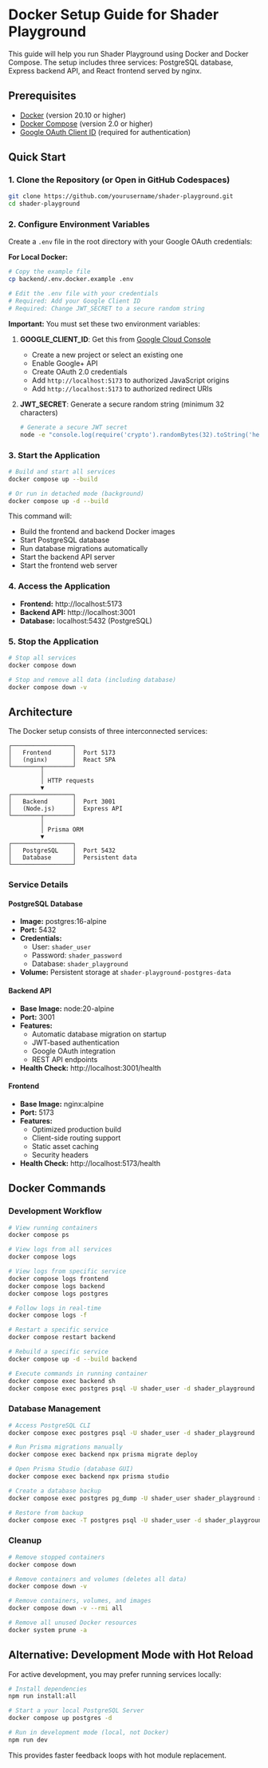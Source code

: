 # Docker Setup Guide for Shader Playground

This guide will help you run Shader Playground using Docker and Docker Compose. The setup includes three services: PostgreSQL database, Express backend API, and React frontend served by nginx.

## Prerequisites

- [Docker](https://docs.docker.com/get-docker/) (version 20.10 or higher)
- [Docker Compose](https://docs.docker.com/compose/install/) (version 2.0 or higher)
- [Google OAuth Client ID](https://console.cloud.google.com/) (required for authentication)

## Quick Start

### 1. Clone the Repository (or Open in GitHub Codespaces)

```bash
git clone https://github.com/yourusername/shader-playground.git
cd shader-playground
```

### 2. Configure Environment Variables

Create a `.env` file in the root directory with your Google OAuth credentials:

**For Local Docker:**
```bash
# Copy the example file
cp backend/.env.docker.example .env

# Edit the .env file with your credentials
# Required: Add your Google Client ID
# Required: Change JWT_SECRET to a secure random string
```

**Important:** You must set these two environment variables:

1. **GOOGLE_CLIENT_ID**: Get this from [Google Cloud Console](https://console.cloud.google.com/)
   - Create a new project or select an existing one
   - Enable Google+ API
   - Create OAuth 2.0 credentials
   - Add `http://localhost:5173` to authorized JavaScript origins
   - Add `http://localhost:5173` to authorized redirect URIs

2. **JWT_SECRET**: Generate a secure random string (minimum 32 characters)
   ```bash
   # Generate a secure JWT secret
   node -e "console.log(require('crypto').randomBytes(32).toString('hex'))"
   ```

### 3. Start the Application

```bash
# Build and start all services
docker compose up --build

# Or run in detached mode (background)
docker compose up -d --build
```

This command will:
- Build the frontend and backend Docker images
- Start PostgreSQL database
- Run database migrations automatically
- Start the backend API server
- Start the frontend web server

### 4. Access the Application

- **Frontend:** http://localhost:5173
- **Backend API:** http://localhost:3001
- **Database:** localhost:5432 (PostgreSQL)

### 5. Stop the Application

```bash
# Stop all services
docker compose down

# Stop and remove all data (including database)
docker compose down -v
```

## Architecture

The Docker setup consists of three interconnected services:

```
┌─────────────────┐
│   Frontend      │  Port 5173
│   (nginx)       │  React SPA
└────────┬────────┘
         │
         │ HTTP requests
         ▼
┌─────────────────┐
│   Backend       │  Port 3001
│   (Node.js)     │  Express API
└────────┬────────┘
         │
         │ Prisma ORM
         ▼
┌─────────────────┐
│   PostgreSQL    │  Port 5432
│   Database      │  Persistent data
└─────────────────┘
```

### Service Details

#### PostgreSQL Database
- **Image:** postgres:16-alpine
- **Port:** 5432
- **Credentials:**
  - User: `shader_user`
  - Password: `shader_password`
  - Database: `shader_playground`
- **Volume:** Persistent storage at `shader-playground-postgres-data`

#### Backend API
- **Base Image:** node:20-alpine
- **Port:** 3001
- **Features:**
  - Automatic database migration on startup
  - JWT-based authentication
  - Google OAuth integration
  - REST API endpoints
- **Health Check:** http://localhost:3001/health

#### Frontend
- **Base Image:** nginx:alpine
- **Port:** 5173
- **Features:**
  - Optimized production build
  - Client-side routing support
  - Static asset caching
  - Security headers
- **Health Check:** http://localhost:5173/health

## Docker Commands

### Development Workflow

```bash
# View running containers
docker compose ps

# View logs from all services
docker compose logs

# View logs from specific service
docker compose logs frontend
docker compose logs backend
docker compose logs postgres

# Follow logs in real-time
docker compose logs -f

# Restart a specific service
docker compose restart backend

# Rebuild a specific service
docker compose up -d --build backend

# Execute commands in running container
docker compose exec backend sh
docker compose exec postgres psql -U shader_user -d shader_playground
```

### Database Management

```bash
# Access PostgreSQL CLI
docker compose exec postgres psql -U shader_user -d shader_playground

# Run Prisma migrations manually
docker compose exec backend npx prisma migrate deploy

# Open Prisma Studio (database GUI)
docker compose exec backend npx prisma studio

# Create a database backup
docker compose exec postgres pg_dump -U shader_user shader_playground > backup.sql

# Restore from backup
docker compose exec -T postgres psql -U shader_user -d shader_playground < backup.sql
```

### Cleanup

```bash
# Remove stopped containers
docker compose down

# Remove containers and volumes (deletes all data)
docker compose down -v

# Remove containers, volumes, and images
docker compose down -v --rmi all

# Remove all unused Docker resources
docker system prune -a
```

## Alternative: Development Mode with Hot Reload

For active development, you may prefer running services locally:

```bash
# Install dependencies
npm run install:all

# Start a your local PostgreSQL Server
docker compose up postgres -d

# Run in development mode (local, not Docker)
npm run dev
```

This provides faster feedback loops with hot module replacement.